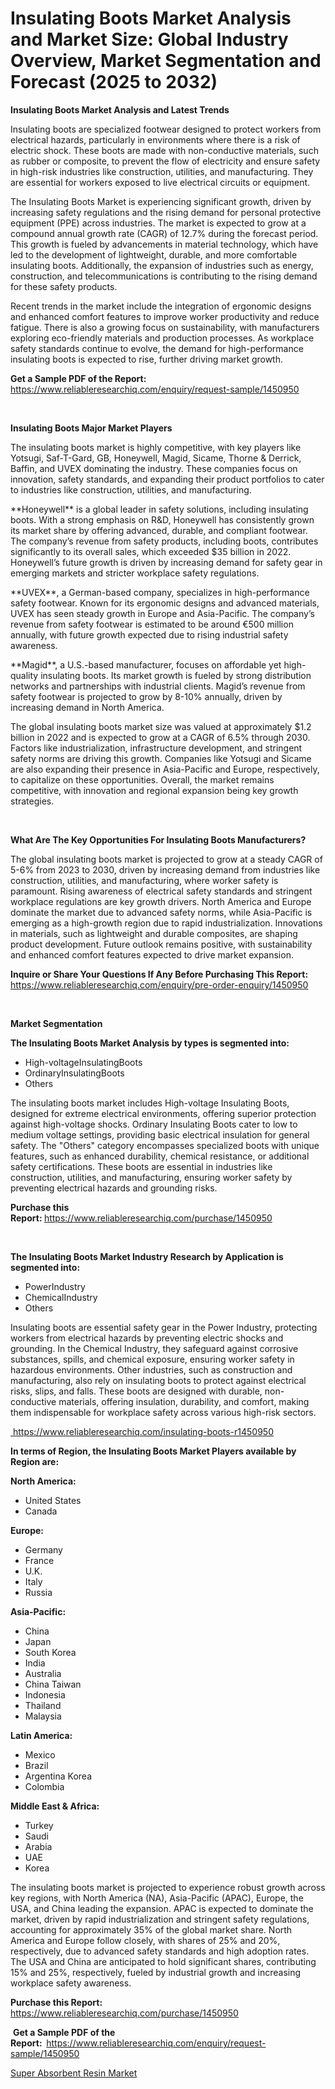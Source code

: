 <p><h1>Insulating Boots Market Analysis and Market Size: Global Industry Overview, Market Segmentation and Forecast (2025 to 2032)</h1></p><p><strong>Insulating Boots Market Analysis and Latest Trends</strong></p>
<p><p>Insulating boots are specialized footwear designed to protect workers from electrical hazards, particularly in environments where there is a risk of electric shock. These boots are made with non-conductive materials, such as rubber or composite, to prevent the flow of electricity and ensure safety in high-risk industries like construction, utilities, and manufacturing. They are essential for workers exposed to live electrical circuits or equipment.</p><p>The Insulating Boots Market is experiencing significant growth, driven by increasing safety regulations and the rising demand for personal protective equipment (PPE) across industries. The market is expected to grow at a compound annual growth rate (CAGR) of 12.7% during the forecast period. This growth is fueled by advancements in material technology, which have led to the development of lightweight, durable, and more comfortable insulating boots. Additionally, the expansion of industries such as energy, construction, and telecommunications is contributing to the rising demand for these safety products.</p><p>Recent trends in the market include the integration of ergonomic designs and enhanced comfort features to improve worker productivity and reduce fatigue. There is also a growing focus on sustainability, with manufacturers exploring eco-friendly materials and production processes. As workplace safety standards continue to evolve, the demand for high-performance insulating boots is expected to rise, further driving market growth.</p></p>
<p><strong>Get a Sample PDF of the Report:&nbsp;</strong> <a href="https://www.reliableresearchiq.com/enquiry/request-sample/1450950?utm_campaign=1088&utm_medium=2&utm_source=Github&utm_content=ia&utm_term=25012025&utm_id=insulating-boots">https://www.reliableresearchiq.com/enquiry/request-sample/1450950</a></p>
<p>&nbsp;</p>
<p><strong>Insulating Boots Major Market Players</strong></p>
<p><p>The insulating boots market is highly competitive, with key players like Yotsugi, Saf-T-Gard, GB, Honeywell, Magid, Sicame, Thorne & Derrick, Baffin, and UVEX dominating the industry. These companies focus on innovation, safety standards, and expanding their product portfolios to cater to industries like construction, utilities, and manufacturing.</p><p>**Honeywell** is a global leader in safety solutions, including insulating boots. With a strong emphasis on R&D, Honeywell has consistently grown its market share by offering advanced, durable, and compliant footwear. The company’s revenue from safety products, including boots, contributes significantly to its overall sales, which exceeded $35 billion in 2022. Honeywell’s future growth is driven by increasing demand for safety gear in emerging markets and stricter workplace safety regulations.</p><p>**UVEX**, a German-based company, specializes in high-performance safety footwear. Known for its ergonomic designs and advanced materials, UVEX has seen steady growth in Europe and Asia-Pacific. The company’s revenue from safety footwear is estimated to be around €500 million annually, with future growth expected due to rising industrial safety awareness.</p><p>**Magid**, a U.S.-based manufacturer, focuses on affordable yet high-quality insulating boots. Its market growth is fueled by strong distribution networks and partnerships with industrial clients. Magid’s revenue from safety footwear is projected to grow by 8-10% annually, driven by increasing demand in North America.</p><p>The global insulating boots market size was valued at approximately $1.2 billion in 2022 and is expected to grow at a CAGR of 6.5% through 2030. Factors like industrialization, infrastructure development, and stringent safety norms are driving this growth. Companies like Yotsugi and Sicame are also expanding their presence in Asia-Pacific and Europe, respectively, to capitalize on these opportunities. Overall, the market remains competitive, with innovation and regional expansion being key growth strategies.</p></p>
<p>&nbsp;</p>
<p><strong>What Are The Key Opportunities For Insulating Boots Manufacturers?</strong></p>
<p><p>The global insulating boots market is projected to grow at a steady CAGR of 5-6% from 2023 to 2030, driven by increasing demand from industries like construction, utilities, and manufacturing, where worker safety is paramount. Rising awareness of electrical safety standards and stringent workplace regulations are key growth drivers. North America and Europe dominate the market due to advanced safety norms, while Asia-Pacific is emerging as a high-growth region due to rapid industrialization. Innovations in materials, such as lightweight and durable composites, are shaping product development. Future outlook remains positive, with sustainability and enhanced comfort features expected to drive market expansion.</p></p>
<p><strong>Inquire or Share Your Questions If Any Before Purchasing This Report:</strong> <a href="https://www.reliableresearchiq.com/enquiry/pre-order-enquiry/1450950?utm_campaign=1088&utm_medium=2&utm_source=Github&utm_content=ia&utm_term=25012025&utm_id=insulating-boots">https://www.reliableresearchiq.com/enquiry/pre-order-enquiry/1450950</a></p>
<p>&nbsp;</p>
<p><strong>Market Segmentation</strong></p>
<p><strong>The Insulating Boots Market Analysis by types is segmented into:</strong></p>
<p><ul><li>High-voltageInsulatingBoots</li><li>OrdinaryInsulatingBoots</li><li>Others</li></ul></p>
<p><p>The insulating boots market includes High-voltage Insulating Boots, designed for extreme electrical environments, offering superior protection against high-voltage shocks. Ordinary Insulating Boots cater to low to medium voltage settings, providing basic electrical insulation for general safety. The "Others" category encompasses specialized boots with unique features, such as enhanced durability, chemical resistance, or additional safety certifications. These boots are essential in industries like construction, utilities, and manufacturing, ensuring worker safety by preventing electrical hazards and grounding risks.</p></p>
<p><strong>Purchase this Report:&nbsp;</strong><a href="https://www.reliableresearchiq.com/purchase/1450950?utm_campaign=1088&utm_medium=2&utm_source=Github&utm_content=ia&utm_term=25012025&utm_id=insulating-boots">https://www.reliableresearchiq.com/purchase/1450950</a></p>
<p>&nbsp;</p>
<p><strong>The Insulating Boots Market Industry Research by Application is segmented into:</strong></p>
<p><ul><li>PowerIndustry</li><li>ChemicalIndustry</li><li>Others</li></ul></p>
<p><p>Insulating boots are essential safety gear in the Power Industry, protecting workers from electrical hazards by preventing electric shocks and grounding. In the Chemical Industry, they safeguard against corrosive substances, spills, and chemical exposure, ensuring worker safety in hazardous environments. Other industries, such as construction and manufacturing, also rely on insulating boots to protect against electrical risks, slips, and falls. These boots are designed with durable, non-conductive materials, offering insulation, durability, and comfort, making them indispensable for workplace safety across various high-risk sectors.</p></p>
<p><a href="https://www.reliableresearchiq.com/insulating-boots-r1450950?utm_campaign=1088&utm_medium=2&utm_source=Github&utm_content=ia&utm_term=25012025&utm_id=insulating-boots">&nbsp;https://www.reliableresearchiq.com/insulating-boots-r1450950</a></p>
<p><strong>In terms of Region, the Insulating Boots Market Players available by Region are:</strong></p>
<p>
    <p> <strong> North America: </strong>
        <ul>
            <li>United States</li>
            <li>Canada</li>
        </ul>
        </p> 
    <p> <strong> Europe: </strong>
        <ul>
            <li>Germany</li>
            <li>France</li>
            <li>U.K.</li>
            <li>Italy</li>
            <li>Russia</li>
        </ul>
        </p> 
    <p> <strong> Asia-Pacific: </strong>
        <ul>
            <li>China</li>
            <li>Japan</li>
            <li>South Korea</li>
            <li>India</li>
            <li>Australia</li>
            <li>China Taiwan</li>
            <li>Indonesia</li>
            <li>Thailand</li>
            <li>Malaysia</li>
        </ul>
        </p> 
    <p> <strong> Latin America: </strong>
        <ul>
            <li>Mexico</li>
            <li>Brazil</li>
            <li>Argentina Korea</li>
            <li>Colombia</li>
        </ul>
        </p> 
    <p> <strong> Middle East & Africa: </strong>
        <ul>
            <li>Turkey</li>
            <li>Saudi</li>
            <li>Arabia</li>
            <li>UAE</li>
            <li>Korea</li>
        </ul>
    </p>
    </p>
<p><p>The insulating boots market is projected to experience robust growth across key regions, with North America (NA), Asia-Pacific (APAC), Europe, the USA, and China leading the expansion. APAC is expected to dominate the market, driven by rapid industrialization and stringent safety regulations, accounting for approximately 35% of the global market share. North America and Europe follow closely, with shares of 25% and 20%, respectively, due to advanced safety standards and high adoption rates. The USA and China are anticipated to hold significant shares, contributing 15% and 25%, respectively, fueled by industrial growth and increasing workplace safety awareness.</p></p>
<p><strong>Purchase this Report: </strong><a href="https://www.reliableresearchiq.com/purchase/1450950?utm_campaign=1088&utm_medium=2&utm_source=Github&utm_content=ia&utm_term=25012025&utm_id=insulating-boots">https://www.reliableresearchiq.com/purchase/1450950</a></p>
<p>&nbsp;<strong>Get a Sample PDF of the Report:&nbsp;&nbsp;</strong><a href="https://www.reliableresearchiq.com/enquiry/request-sample/1450950?utm_campaign=1088&utm_medium=2&utm_source=Github&utm_content=ia&utm_term=25012025&utm_id=insulating-boots">https://www.reliableresearchiq.com/enquiry/request-sample/1450950</a></p>
<p><strong></strong></p>
<p><p><a href="https://github.com/boyermaragaret8392/Market-Research-Report-List-1/blob/main/super-absorbent-resin-market.md?utm_campaign=1088&utm_medium=2&utm_source=Github&utm_content=ia&utm_term=25012025&utm_id=insulating-boots">Super Absorbent Resin Market</a></p></p>